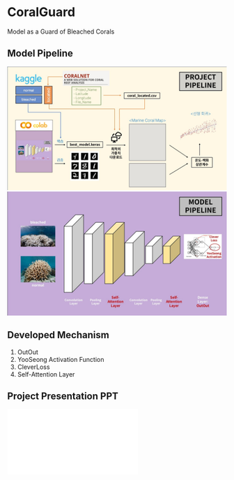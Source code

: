 # CoralGuard
Model as a Guard of Bleached Corals

## Model Pipeline
![Project_Pipeline.jpg](Project_Pipeline.jpg)
![Model_Pipeline.jpg](Model_Pipeline.jpg)

## Developed Mechanism
1. OutOut
2. YooSeong Activation Function
3. CleverLoss
4. Self-Attention Layer

## Project Presentation PPT
![Welcome_to_CoralGuard](Welcome_to_CoralGuard.pdf)
